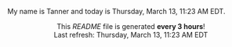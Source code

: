 My name is Tanner and today is Thursday, March 13, 11:23 AM EDT.

<p align="center">This <i>README</i> file is generated <b>every 3 hours</b>!</br>Last refresh: Thursday, March 13, 11:23 AM EDT<br /></p>

